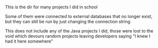This is the dir for many projects I did in school

Some of them were connected to external databases that no longer exist, but they can still be run by just changing the connection string

This does not include any of the Java projects I did, those were lost to the void which devours random projects leaving developers saying "I knew I had it here somewhere"

